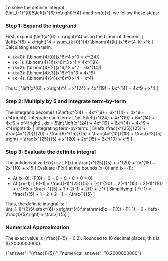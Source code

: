 

To solve the definite integral \(\int_{-1}^{0}5\left(x^{6}+x\right)^{4}\:\mathrm{d}x\), we follow these steps:

### Step 1: Expand the integrand
First, expand \(\left(x^{6} + x\right)^4\) using the binomial theorem:
\[
\left(x^{6} + x\right)^4 = \sum_{k=0}^{4} \binom{4}{k} (x^6)^{4-k} x^k
\]
Calculating each term:
- \(k=0\): \(\binom{4}{0}(x^6)^4 x^0 = x^{24}\)
- \(k=1\): \(\binom{4}{1}(x^6)^3 x^1 = 4x^{19}\)
- \(k=2\): \(\binom{4}{2}(x^6)^2 x^2 = 6x^{14}\)
- \(k=3\): \(\binom{4}{3}(x^6)^1 x^3 = 4x^9\)
- \(k=4\): \(\binom{4}{4}(x^6)^0 x^4 = x^4\)

Thus:
\[
\left(x^{6} + x\right)^4 = x^{24} + 4x^{19} + 6x^{14} + 4x^9 + x^4
\]

### Step 2: Multiply by 5 and integrate term-by-term
The integrand becomes \(5\left(x^{24} + 4x^{19} + 6x^{14} + 4x^9 + x^4\right)\). Integrate each term:
\[
\int 5\left(x^{24} + 4x^{19} + 6x^{14} + 4x^9 + x^4\right) \, dx = 5\int \left(x^{24} + 4x^{19} + 6x^{14} + 4x^9 + x^4\right) dx
\]
Integrating term-by-term:
\[
5\left( \frac{x^{25}}{25} + \frac{4x^{20}}{20} + \frac{6x^{15}}{15} + \frac{4x^{10}}{10} + \frac{x^5}{5} \right) = \frac{x^{25}}{5} + x^{20} + 2x^{15} + 2x^{10} + x^5
\]

### Step 3: Evaluate the definite integral
The antiderivative \(F(x)\) is:
\[
F(x) = \frac{x^{25}}{5} + x^{20} + 2x^{15} + 2x^{10} + x^5
\]
Evaluate \(F(x)\) at the bounds \(x=0\) and \(x=-1\):
- At \(x=0\): \(F(0) = 0 + 0 + 0 + 0 + 0 = 0\)
- At \(x=-1\): 
  \[
  F(-1) = \frac{(-1)^{25}}{5} + (-1)^{20} + 2(-1)^{15} + 2(-1)^{10} + (-1)^5 = \frac{-1}{5} + 1 + 2(-1) + 2(1) + (-1)
  \]
  Simplifying:
  \[
  F(-1) = -\frac{1}{5} + 1 - 2 + 2 - 1 = -\frac{1}{5}
  \]

Thus, the definite integral is:
\[
\int_{-1}^{0}5\left(x^{6}+x\right)^{4}\:\mathrm{d}x = F(0) - F(-1) = 0 - \left(-\frac{1}{5}\right) = \frac{1}{5}
\]

### Numerical Approximation
The exact value is \(\frac{1}{5} = 0.2\). Rounded to 10 decimal places, this is \(0.2000000000\).

{"answer": "\(\frac{1}{5}\)", "numerical_answer": "0.2000000000"}